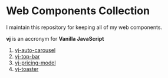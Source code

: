 # Web Components Collection #

I maintain this repository for keeping all of my web components.

**vj** is an accronym for **Vanilla JavaScript**

1. [vj-auto-carousel](https://github.com/kksrini89/vj-auto-carousel)
2. [vj-top-bar](https://github.com/kksrini89/vj-top-bar)
3. [vj-pricing-model](https://github.com/kksrini89/vj-pricing-model)
4. [vj-toaster](https://github.com/kksrini89/vj-toaster)